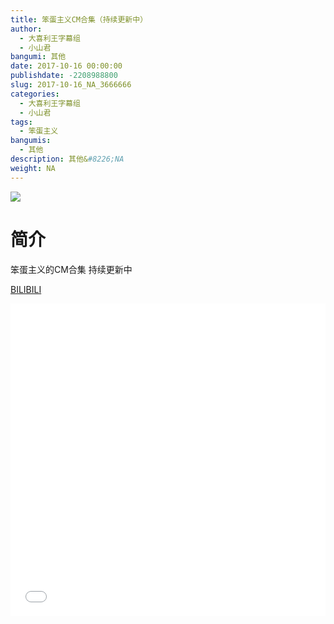 ```yaml
---
title: 笨蛋主义CM合集（持续更新中）
author: 
  - 大喜利王字幕组
  - 小山君
bangumi: 其他
date: 2017-10-16 00:00:00
publishdate: -2208988800
slug: 2017-10-16_NA_3666666
categories: 
  - 大喜利王字幕组
  - 小山君
tags: 
  - 笨蛋主义
bangumis: 
  - 其他
description: 其他&#8226;NA
weight: NA
---
```


![](https://i.imgur.com/zUlNHRr.jpg)

# 简介  
笨蛋主义的CM合集
持续更新中

  [BILIBILI](https://www.bilibili.com/video/av3666666/)


<div class="vcontainer">  <iframe class='video' src="//www.bilibili.com/blackboard/player.html?cid=5867149&aid=3666666" width="100%" height="500" frameborder="0" allowfullscreen="allowfullscreen"></iframe></div>
